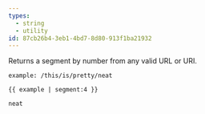 ```yaml
---
types:
  - string
  - utility
id: 87cb26b4-3eb1-4bd7-8d80-913f1ba21932
---
```

Returns a segment by number from any valid URL or URI.

```.language-yaml
example: /this/is/pretty/neat
```

```
{{ example | segment:4 }}
```

```.language-output
neat
```
